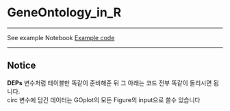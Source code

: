 # GeneOntology_in_R

---

See example Notebook [Example code](https://github.com/seongminlab/GeneOntology_in_R/blob/main/GO%20Analysis%20in%20R%20with%20EnrichR%20and%20GOplot%20packages.ipynb)


---
## Notice
  
**DEPs** 변수처럼 테이블만 똑같이 준비해준 뒤  그 아래는 코드 전부 똑같이 돌리시면 됩니다.  
circ  변수에 담긴 데이터는 GOplot의 모든 Figure의 input으로 쓸수 있습니다
